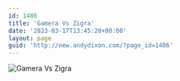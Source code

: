 ```yaml
---
id: 1486
title: 'Gamera Vs Zigra'
date: '2023-03-17T13:45:20+00:00'
layout: page
guid: 'http://new.andydixon.com/?page_id=1486'
---
```


![Gamera Vs Zigra](https://i0.wp.com/assets.g8x2.ldn.idrivee2-23.com/posters/Gamera%20Vs%20Zigra%2001.jpg?w=1200&ssl=1 "Gamera Vs Zigra")